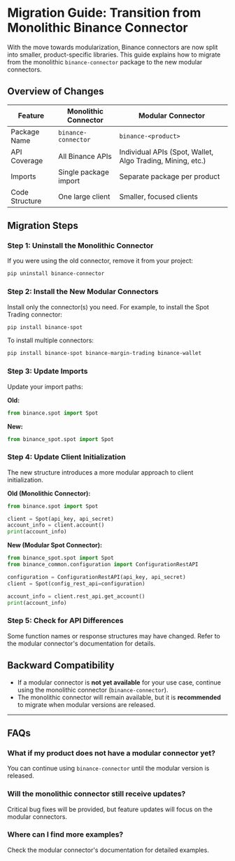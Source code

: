 # **Migration Guide: Transition from Monolithic Binance Connector**

With the move towards modularization, Binance connectors are now split into smaller, product-specific libraries. This guide explains how to migrate from the monolithic `binance-connector` package to the new modular connectors.

## **Overview of Changes**

| Feature | Monolithic Connector | Modular Connector |
|---------|----------------------|------------------|
| Package Name | `binance-connector` | `binance-<product>` |
| API Coverage | All Binance APIs | Individual APIs (Spot, Wallet, Algo Trading, Mining, etc.) |
| Imports | Single package import | Separate package per product |
| Code Structure | One large client | Smaller, focused clients |

## **Migration Steps**

### **Step 1: Uninstall the Monolithic Connector**

If you were using the old connector, remove it from your project:

```bash
pip uninstall binance-connector
```

### **Step 2: Install the New Modular Connectors**

Install only the connector(s) you need. For example, to install the Spot Trading connector:

```bash
pip install binance-spot
```

To install multiple connectors:

```bash
pip install binance-spot binance-margin-trading binance-wallet
```

### **Step 3: Update Imports**

Update your import paths:

**Old:**

```python
from binance.spot import Spot

```

**New:**

```python
from binance_spot.spot import Spot
```

### **Step 4: Update Client Initialization**

The new structure introduces a more modular approach to client initialization.

**Old (Monolithic Connector):**

```python
from binance.spot import Spot

client = Spot(api_key, api_secret)
account_info = client.account()
print(account_info)
```

**New (Modular Spot Connector):**

```python
from binance_spot.spot import Spot
from binance_common.configuration import ConfigurationRestAPI

configuration = ConfigurationRestAPI(api_key, api_secret)
client = Spot(config_rest_api=configuration)

account_info = client.rest_api.get_account()
print(account_info)
```

### **Step 5: Check for API Differences**

Some function names or response structures may have changed. Refer to the modular connector's documentation for details.

## **Backward Compatibility**

- If a modular connector is **not yet available** for your use case, continue using the monolithic connector (`binance-connector`).
- The monolithic connector will remain available, but it is **recommended** to migrate when modular versions are released.

---

## **FAQs**

### **What if my product does not have a modular connector yet?**

You can continue using `binance-connector` until the modular version is released.

### **Will the monolithic connector still receive updates?**

Critical bug fixes will be provided, but feature updates will focus on the modular connectors.

### **Where can I find more examples?**

Check the modular connector's documentation for detailed examples.
